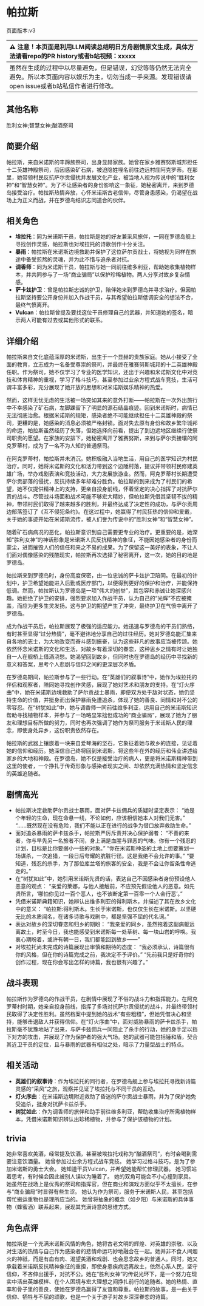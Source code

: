 # 帕拉斯
页面版本:v3
 

| :warning: 注意！本页面是利用LLM阅读总结明日方舟剧情原文生成，具体方法请看repo的PR history或者b站视频：xxxxx           |
|:----------------------------|
| 虽然在生成的过程中以尽量避免，但是错误，幻觉等等仍然无法完全避免。所以本页面内容以娱乐为主，切勿当成一手来源。发现错误请open issue或者b站私信作者进行修改。|



## 其他名称
胜利女神;智慧女神;酗酒祭司
## 简要介绍
帕拉斯，来自米诺斯的丰蹄族祭司，出身显赫家族。她曾在家乡雅赛努斯城邦担任十二英雄神殿祭司，后因感染矿石病，被迫隐姓埋名前往边远村庄阿克罗蒂。在那里，她带领村民反抗萨尔贡侵扰并发展文化产业，被当地人视为传说中的“胜利女神”和“智慧女神”。为了不让感染者的身份影响这一象征，她秘密离开，来到罗德岛接受治疗。帕拉斯热情奔放，心怀米诺斯古老信仰，尽管身患感染，仍渴望在战场上为正义而战，并在罗德岛结识志同道合的伙伴。
## 相关角色
-   **埃拉托**：同为米诺斯干员，帕拉斯是她的好友兼采风旅伴，一同在罗德岛舰上寻找创作灵感，帕拉斯也对埃拉托的诗歌创作十分关注。
-   **暴雨**：帕拉斯在米诺斯边境救助并保护了这位萨尔贡战士，将她视为同样在旅途中备受煎熬的灵魂，并为此不惜与追杀者对抗。
-   **调香师**：同为米诺斯干员，帕拉斯与她一同前往维多利亚，帮助她收集植物样本，并共同参与了一场“商业骗局”以保护珍稀植物。两人分享对故乡复杂情感。
-   **萨卡兹护卫**：曾是帕拉斯忠诚的护卫，陪伴她来到罗德岛并寻求治疗。但因帕拉斯坚持要公开身份并加入作战干员，与其希望帕拉斯低调安全的想法不合，最终气愤离开。
-   **Vulcan**：帕拉斯曾提及要找这位干员修理自己的武器，并知道她的签名，暗示两人可能有过去或其他形式的联系。
## 详细介绍
帕拉斯来自文化底蕴深厚的米诺斯，出生于一个显赫的贵族家庭。她从小接受了全面的教育，立志成为一名备受尊崇的祭司，并最终在雅赛努斯城邦的十二英雄神殿任职。作为祭司，她不仅学习了专业的医学知识，还出于兴趣和米诺斯文化中对竞技和体育精神的重视，学习了格斗技巧，甚至参加过业余方程式战车竞技，生活可谓丰富多彩，充分展现了她开放的思想和对米诺斯娱乐精神的热爱。

然而，这样无忧无虑的生活被一场突如其来的意外打断——帕拉斯在一次外出旅行中不幸感染了矿石病，左脚踝留下了明显的源石结晶痕迹。回到米诺斯时，病情已无法彻底治愈。根据米诺斯的规矩，感染者绝不可能继续担任十二英雄神殿的祭司，更糟的是，她感染的消息必须被严格封锁。面对失去原有身份和故乡繁华城邦的命运，帕拉斯虽然经历了失落，但她选择向前看，提出了到边远地区继续行使祭司职责的愿望。在家族的安排下，她秘密离开了雅赛努斯，来到与萨尔贡接壤的阿克罗蒂村，成为了一名不为人知的普通祭司。

在阿克罗蒂村，帕拉斯并未消沉。她积极融入当地生活，用自己的医学知识为村民治疗。同时，她将米诺斯的文化和活力带到这个边陲村落，提议并带领村民修建英雄广场，举办戏剧表演和竞技活动，大力发展旅游业。然而，阿克罗蒂村长期遭受萨尔贡部落的侵扰，反抗持续多年却难分胜负。帕拉斯的到来成为了村民们的希望，她不仅提供精神上的支持，更亲自投身前线，怀着坚定的决心指挥了对抗萨尔贡的战斗。尽管战斗场面和战术可能不够宏大精妙，但帕拉斯凭借其坚韧不拔的精神，带领村民们取得了越来越多的胜利，并最终达成了决定性的成功，与萨尔贡周边部落签订了《互不侵犯条约》。在这过程中，她赢得了村民狂热的信仰和爱戴，关于她的事迹开始在米诺斯流传，被人们誉为传说中的“胜利女神”和“智慧女神”。

随着矿石病病况的恶化，帕拉斯意识到自己需要更专业的治疗。更重要的是，她深知“胜利女神”的神话形象是米诺斯人民反抗精神的象征，不能因她感染者的身份而蒙尘，进而摧毁人们的信任和来之不易的成果。为了保留这一美好的表象，不让人们面对偶像感染的残酷现实，帕拉斯再次选择了秘密离开，这一次，她的目的地是罗德岛。

帕拉斯来到罗德岛时，身份高度保密，由一位忠诚的萨卡兹护卫陪同。在最初的计划中，护卫希望她能进入后勤或医疗部门，以便得到更好的保护和治疗，并能保持低调。然而，帕拉斯认为罗德岛是一项“伟大的创举”，其包容和赤诚让她深感兴趣。她拒绝了护卫的安排，强烈要求加入作战干员，认为自己的“光辉”不应被掩盖，而应为更多生灵发扬。这与护卫的期望产生了冲突，最终护卫在气愤中离开了罗德岛。

成为作战干员后，帕拉斯展现了极强的适应能力。她迅速与罗德岛的干员们熟络，有时甚至显得“过分热情”，毫不避讳地分享自己的过往经历。她对罗德岛能汇集来自各地的志士，为大地改变而奋斗感到振奋，认为这些非凡的故事应当被传颂。她依然怀念米诺斯的文化和生活，对故乡有着深切的眷恋，这种思乡之情有时让她独自一人在舰桥上借酒浇愁。她渴望回到故乡，但同时也在罗德岛的经历中寻找新的意义和答案，思考个人悲剧与信仰之间的更深层次矛盾。

在罗德岛期间，帕拉斯参与了一些行动。在“英雄们的叙事诗”中，她作为埃拉托的伴侣和观察者，陪同她寻找创作灵感，展现了她对艺术和朋友的支持。在“灯火序曲”中，她在米诺斯边境救助了萨尔贡战士暴雨，即便双方处于敌对状态，她仍坚持生命的价值，并挺身而出保护暴雨免遭追杀，体现了她的善良、同情和对不公的零容忍。在“树犹如此”中，她与调香师一同前往维多利亚，运用自己的米诺斯知识帮助寻找植物样本，并参与了一场略显笨拙但成功的“商业骗局”，展现了她为了朋友和理想目标所做的努力，同时也再次强调了她作为祭司服务于米诺斯人民的理念，即使身处异乡，这份职责依然存在。

帕拉斯的武器上镶嵌着一块来自爱琴海的坚石，它象征着她与故乡的连接，见证着她的信仰和经历。她深信自己终将回到米诺斯，将这些年在外的经历和伟业讲述给家乡的大地和神殿。在罗德岛，她不仅是接受治疗的病人，更是将米诺斯精神带到这里的使者，一个挣扎于传奇形象与感染者现实之间、却依然充满热情和坚定信念的英雄追随者。
## 剧情高光
*   帕拉斯决定救助萨尔贡战士暴雨，面对萨卡兹佣兵的质疑时坚定表示：
    “她是个年轻的生命，现在命悬一线，不论如何，应该相信她本人对我们无害。”
    “......既然现在没有危险，我们不能以正在进行的战争为借口放弃救助生命。”
*   面对追杀暴雨的萨卡兹杀手，帕拉斯严厉斥责并决心保护弱者：
    “不善的来者，你与早先另一名旅者不同，身上满是血腥与罪恶的气味。你有一个残忍的计划，目标是比你要弱小一些的对象。”
    “你在米诺斯神圣的土地上想要策划一场谋杀，一次追猎，一段日后夸耀的肮脏行径。这是我绝不会允许的事。”
    “要知道，残忍的杀手，为了那位库兰塔的旅客的安全，我是不会让你留条性命逃走的。”
*   在“树犹如此”中，她引用米诺斯先贤的话，表达自己不因感染者身份预设他人恶意的观点：
    “亲爱的莱娜，与他人接触前，不应预先假设他人的恶意。如先贤所言，‘哪怕你见过一百个恶人，也不该断定第一百零一个人会行恶’。”
*   凭借米诺斯典籍知识，她辨认出维多利亚的得利斯木，并描述了其在故乡文化中的意义：
    “帕拉斯:得利斯木。生长于米诺斯，也仅仅生长在米诺斯。以坚硬无比的木质闻名，在诸多诗歌与戏剧中，都是坚强不屈的代名词。”
*   表达对故乡的深切眷恋和归乡的期盼：
    “我亲爱的同乡，虽然拖着这副病躯远离故土，时至今日，我也能感受到米诺斯每一处草树、每一块山岩的呼唤。我衷心期盼着，或许有朝一日，我们都能回到故乡——”
*   对埃拉托尚未完成的诗篇展现出审慎和期待的态度：
    “我必须承认，诗篇很有你的风格，但在你的诗篇完成之前，我决定不予评价。”
    “先前我只是好奇你的创作过程，现在你会写出怎样的诗篇，我也很有兴趣了。”
## 战斗表现
帕拉斯作为罗德岛的作战干员，在剧情中展现了不俗的战斗力和指挥能力。在阿克罗蒂村时期，她亲自投身前线，指挥了多场对抗萨尔贡侵扰的战斗，并最终带领村民取得了决定性胜利。虽然档案中提到她的战术“有些粗糙”，但她凭借决心和坚持，能够击退敌人并获得信仰。在“灯火序曲”中，面对威胁暴雨的萨卡兹杀手，帕拉斯毫不犹豫地站了出来，与萨卡兹佣兵一同阻止了杀手的行动，她的身手足以挡下对方的攻击，并展现了作为保护者的强大气场。她的武器可能包括锤和盾，契合其近卫干员的定位，且与暴雨的武器有相似之处，暗示了力量型战士的特点。
## 相关活动
-   **英雄们的叙事诗**：作为埃拉托的同行者，在罗德岛舰上参与埃拉托寻找新诗篇灵感的“采风”之旅，观察并见证了埃拉托与不同干员的互动。
-   **灯火序曲**：在米诺斯边境附近救助了昏迷的萨尔贡战士暴雨，并为了保护她免受追杀，挺身对抗萨卡兹杀手。
-   **树犹如此**：作为调香师的旅伴和助手前往维多利亚，帮助收集治疗所需植物样本，凭借米诺斯知识辨认出珍稀植物，并参与了保护该植物的计划。
## trivia
她非常喜欢美酒，经常提及饮酒，甚至被埃拉托戏称为“酗酒祭司”，有时会喝到需要注意饮酒量。
她曾参加过业余方程式战车竞技。
她学习过格斗技巧，是为了参加米诺斯的勇士大会。
她知道干员Vulcan，并希望她能帮忙修理武器。
她习惯站着思考，有时候会因此被别人误以为睡着了。
她的双角可能会不小心撞到家具。
她虽然在战场上是优秀的祭司和指挥官，但在商业和演戏方面似乎不太擅长，在参与“商业骗局”时显得有些生涩。
她认为作为祭司，服务于米诺斯人民，甚至包括帮忙搬运重物也是理所应当的。
她曾将抽象的概念（如夕阳）与米诺斯的具体事物（蜂蜜酒）联系起来，展现其充满诗意的思维方式。
## 角色点评
帕拉斯是一个充满米诺斯风情的角色，她将古老文明的辉煌、对英雄的崇敬、以及对生活的热情与自己作为感染者的悲情命运巧妙地融合在一起。她并非不食人间烟火的神祇，而是有血有肉、渴望美酒和戏剧、也会思念故乡的普通人。同时，她又承载着米诺斯反抗精神象征的重担，即使身患疾病远离故土，依然心系人民，坚守信仰，不吝伸出援手，对抗不公。她在“胜利女神”的传说光环下，是一个努力在现实中活出英雄模样、在个人困境与宏大理想之间挣扎前行的追随者。她的热情、直率和骨子里的善良，使她在罗德岛赢得了友谊和尊重。帕拉斯的故事，是一曲关于信仰、牺牲与不屈的颂歌，也是一个关于游子对故乡深深眷恋的诗篇。